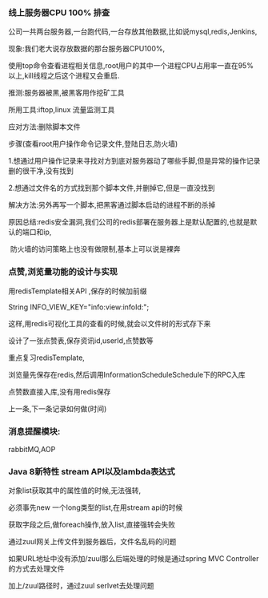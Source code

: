 ### 线上服务器CPU 100% 排查

公司一共两台服务器,一台跑代码,一台存放其他数据,比如说mysql,redis,Jenkins,

现象:我们老大说存放数据的那台服务器CPU100%,

使用top命令查看进程相关信息,root用户的其中一个进程CPU占用率一直在95%以上,kill线程之后这个进程又会重启.

推测:服务器被黑,被黑客用作挖矿工具



所用工具:iftop,linux 流量监测工具

应对方法:删除脚本文件

步骤(查看root用户操作命令记录文件,登陆日志,防火墙)

1.想通过用户操作记录来寻找对方到底对服务器动了哪些手脚,但是异常的操作记录删的很干净,没有找到

2.想通过文件名的方式找到那个脚本文件,并删掉它,但是一直没找到

解决方法:另外再写一个脚本,把黑客通过脚本启动的进程不断的杀掉



原因总结:redis安全漏洞,我们公司的redis部署在服务器上是默认配置的,也就是默认的端口和ip,

​				防火墙的访问策略上也没有做限制,基本上可以说是裸奔	



### 点赞,浏览量功能的设计与实现

用redisTemplate相关API ,保存的时候加前缀

String INFO_VIEW_KEY="info:view:infoId:";

这样,用redis可视化工具的查看的时候,就会以文件树的形式存下来

设计了一张点赞表,保存资讯id,userId,点赞数等

重点复习redisTemplate, 

浏览量先保存在redis,然后调用InformationScheduleSchedule下的RPC入库

点赞数直接入库,没有用redis保存



上一条,下一条记录如何做(时间)

### 消息提醒模块:

rabbitMQ,AOP

### Java 8新特性 stream API以及lambda表达式

对象list获取其中的属性值的时候,无法强转,

必须事先new 一个long类型的list,在用stream api的时候

获取字段之后,做foreach操作,放入list,直接强转会失败



通过zuul网关上传文件到服务器后，文件名乱码的问题

如果URL地址中没有添加/zuul那么后端处理的时候是通过spring MVC Controller的方式去处理文件

加上/zuul路径时，通过zuul serlvet去处理问题